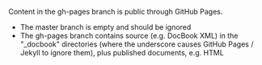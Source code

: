 Content in the gh-pages branch is public through GitHub Pages.
 * The master branch is empty and should be ignored
 * The gh-pages branch contains source (e.g. DocBook XML) in the "_docbook" directories (where the underscore causes GitHub Pages / Jekyll to ignore them), plus published documents, e.g. HTML


